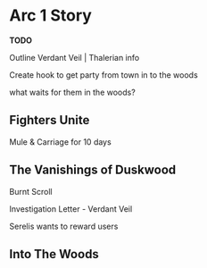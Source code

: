 # Arc 1 Story

**TODO**

Outline Verdant Veil | Thalerian info

Create hook to get party from town in to the woods

what waits for them in the woods?

## Fighters Unite

Mule & Carriage for 10 days

## The Vanishings of Duskwood

Burnt Scroll

Investigation Letter - Verdant Veil

<!-- START HERE (After they discuss Dream / Verdant Veil) -->

Serelis wants to reward users

## Into The Woods